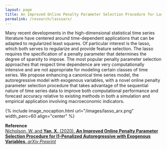 ```yaml
---
layout: page
title: An Improved Online Penalty Parameter Selection Procedure for Lasso AR-X
permalink: /research/lassoarx/
---
```


Many recent developments in the high-dimensional statistical time series literature have centered around time-dependent applications that can be adapted to regularized least squares. Of particular interest is the lasso, which both serves to regularize and provide feature selection. The lasso requires the specification of a penalty parameter that determines the degree of sparsity to impose. The most popular penalty parameter selection approaches that respect time dependence are very computationally intensive and are not appropriate for modeling certain classes of time series. We propose enhancing a canonical time series model, the autoregressive model with exogenous variables, with a novel online penalty parameter selection procedure that takes advantage of the sequential nature of time series data to improve both computational performance and forecast accuracy relative to existing methods in both a simulation and empirical application involving macroeconomic indicators.

{% include image_nocaption.html url="/images/lasso_arx.png" width_perc=60 align="center" %}

**Reference**<br/>
[Nicholson, W. and **Yan, X.** (2020). **An Improved Online Penalty Parameter Selection Procedure for l1-Penalized Autoregressive with Exogenous Variables**. *arXiv Preprint*](http://arxiv.org/abs/2010.07594)